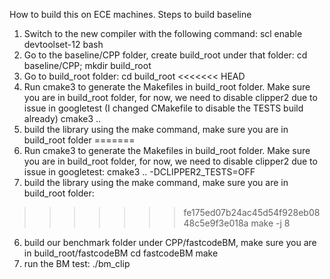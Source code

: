 How to build this on ECE machines.
Steps to build baseline
1. Switch to the new compiler with the following command: 
    scl enable devtoolset-12 bash
2. Go to the baseline/CPP folder, create build_root under that folder:
   cd baseline/CPP;
   mkdir build_root
3. Go to build_root folder: cd build_root
<<<<<<< HEAD
4. Run cmake3 to generate the Makefiles in build_root folder. Make sure you are in build_root folder, for now, we need to disable clipper2 due to issue in googletest (I changed CMakefile to disable the TESTS build already)
   cmake3 ..
5. build the library using the make command, make sure you are in build_root folder
=======
4. Run cmake3 to generate the Makefiles in build_root folder. Make sure you are in build_root folder, for now, we need to disable clipper2 due to issue in googletest:
   cmake3 .. -DCLIPPER2_TESTS=OFF
5. build the library using the make command, make sure you are in build_root folder:
>>>>>>> fe175ed07b24ac45d54f928eb0848c5e9f3e018a
make -j 8
6. build our benchmark folder under CPP/fastcodeBM, make sure you are in build_root/fastcodeBM
cd fastcodeBM
make
7. run the BM test: ./bm_clip


